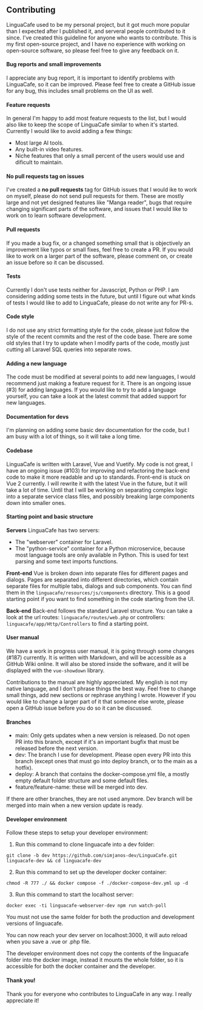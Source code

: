 ## Contributing
LinguaCafe used to be my personal project, but it got much more popular than I expected after I published it, and serveral people contributed to it since. I've created this guideline for anyone who wants to contribute. This is my first open-source project, and I have no experience with working on open-source software, so please feel free to give any feedback on it.

#### Bug reports and small improvements
I appreciate any bug report, it is important to identify problems with LinguaCafe, so it can be improved. Please feel free to create a GitHub issue for any bug, this includes small problems on the UI as well.

#### Feature requests
In general I'm happy to add most feature requests to the list, but I would also like to keep the scope of LinguaCafe similar to when it's started. Currently I would like to avoid adding a few things:
- Most large AI tools.
- Any built-in video features.
- Niche features that only a small percent of the users would use and dificult to maintain.


#### No pull requests tag on issues 
I've created a **no pull requests** tag for GitHub issues that I would ike to work on myself, please do not send pull requests for them. These are mostly large and not yet designed features like "Manga reader", bugs that require changing significant parts of the software, and issues that I would like to work on to learn software development.

#### Pull requests
If you made a bug fix, or a changed something small that is objectively an improvement like typos or small fixes, feel free to create a PR. If you would like to work on a larger part of the software, please comment on, or create an issue before so it can be discussed.

#### Tests
Currently I don't use tests neither for Javascript, Python or PHP. I am considering adding some tests in the future, but until I figure out what kinds of tests I would like to add to LinguaCafe, please do not write any for PR-s.

#### Code style
I do not use any strict formatting style for the code, please just follow the style of the recent commits and the rest of the code base. There are some old styles that I try to update when I modify parts of the code, mostly just cutting all Laravel SQL queries into separate rows. 

#### Adding a new language
The code must be modified at several points to add new languages, I would recommend just making a feature request for it. There is an ongoing issue (#3) for adding languages. If you would like to try to add a language yourself, you can take a look at the latest commit that added support for new languages.

#### Documentation for devs
I'm planning on adding some basic dev documentation for the code, but I am busy with a lot of things, so it will take a long time.

#### Codebase
LinguaCafe is written with Laravel, Vue and Vuetify. My code is not great, I have an ongoing issue (#103) for improving and refactoring the back-end code to make it more readable and up to standards. Front-end is stuck on Vue 2 currently. I will rewrite it with the latest Vue in the future, but it will take a lot of time. Until that I will be working on separating complex logic into a separate service class files, and possibly breaking large components down into smaller ones.

#### Starting point and basic structure

**Servers**
LinguaCafe has two servers:
- The "webserver" container for Laravel.
- The "python-service" container for a Python microservice, because most language tools are only available in Python. This is used for text parsing and some text imports functions.

**Front-end**
Vue is broken down into separate files for different pages and dialogs. Pages are separated into different directories, which contain separate files for multiple tabs, dialogs and sub components. You can find them in the `linguacafe/resources/js/components` directory. This is a good starting point if you want to find something in the code starting from the UI.


**Back-end**
Back-end follows the standard Laravel structure. You can take a look at the url routes: `linguacafe/routes/web.php` or controllers: `linguacafe/app/Http/Controllers` to find a starting point.

#### User manual
We have a work in progress user manual, it is going through some changes (#187) currently. It is written with Markdown, and will be accessible as a GitHub Wiki online. It will also be stored inside the software, and it will be displayed with the `vue-showdown` library. 

Contributions to the manual are highly appreciated. My english is not my native language, and I don't phrase things the best way. Feel free to change small things, add new sections or rephrase anything I wrote. However if you would like to change a larger part of it that someone else wrote, please open a GitHub issue before you do so it can be discussed. 


#### Branches
- main: Only gets updates when a new version is released. Do not open PR into this branch, except if it's an important bugfix that must be released before the next version. 
- dev: The branch I use for development. Please open every PR into this branch (except ones that must go into deploy branch, or to the main as a hotfix).
- deploy: A branch that contains the docker-compose.yml file, a mostly empty default folder structure and some default files.
- feature/feature-name: these will be merged into dev.

If there are other branches, they are not used anymore. Dev branch will be merged into main when a new version update is ready.

#### Developer environment
Follow these steps to setup your developer environment:
1. Run this command to clone linguacafe into a dev folder: 
```
git clone -b dev https://github.com/simjanos-dev/LinguaCafe.git linguacafe-dev && cd linguacafe-dev
```

2. Run this command to set up the developer docker container: 
```
chmod -R 777 ./ && docker compose -f ./docker-compose-dev.yml up -d
```

3. Run this command to start the localhost server: 
```
docker exec -ti linguacafe-webserver-dev npm run watch-poll
```

You must not use the same folder for both the production and development versions of linguacafe.

You can now reach your dev server on localhost:3000, it will auto reload when you save a .vue or .php file. 

The developer environment does not copy the contents of the linguacafe folder into the docker image, instead it mounts the whole folder, so it is accessible for both the docker container and the developer.

#### Thank you!
Thank you for everyone who contributes to LinguaCafe in any way. I really appreciate it!